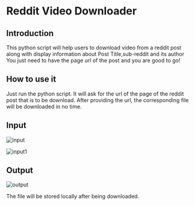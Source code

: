 # Reddit Video Downloader

## Introduction

This python script will help users to download video from a reddit post along with display information about Post Title,sub-reddit and its author<br>
You just need to have the page url of the post and you are good to go!

## How to use it

Just run the python script.
It will ask for the url of the page of the reddit post that is to be download.
After providing the url, the corresponding file will be downloaded in no time.

## Input

![input](https://user-images.githubusercontent.com/46225357/124397182-1543da80-dd2c-11eb-9b8f-04a697e1b724.png)

![input1](https://user-images.githubusercontent.com/46225357/124397193-27be1400-dd2c-11eb-8be7-c091502db3fc.png)

## Output


![output](https://user-images.githubusercontent.com/46225357/124397203-373d5d00-dd2c-11eb-973e-5a877ea630d3.png)

The file will be stored locally after being downloaded.
